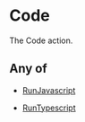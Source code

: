 # Code

The Code action.

## Any of

- [RunJavascript](/api/automation/action/service/code/runjavascript)

- [RunTypescript](/api/automation/action/service/code/runtypescript)
